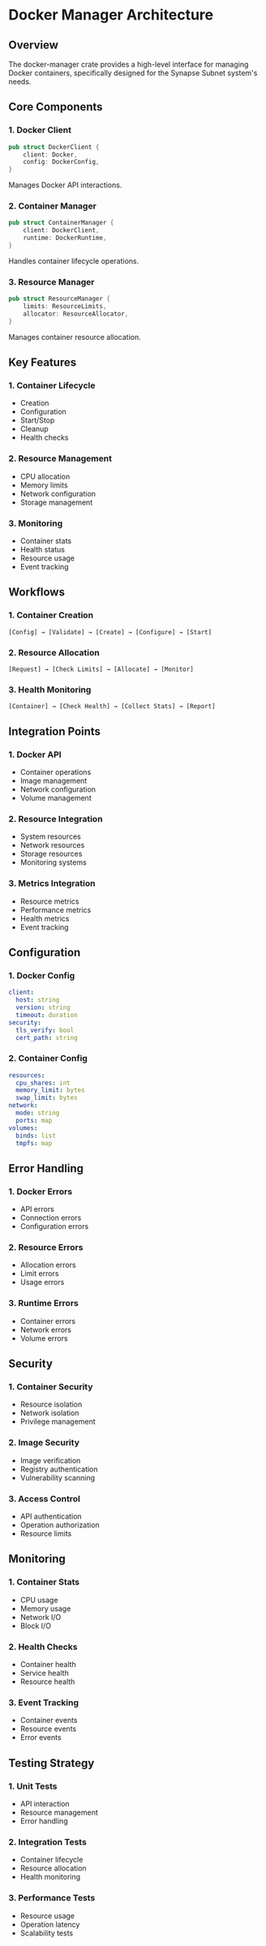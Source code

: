 # Docker Manager Architecture

## Overview
The docker-manager crate provides a high-level interface for managing Docker containers, specifically designed for the Synapse Subnet system's needs.

## Core Components

### 1. Docker Client
```rust
pub struct DockerClient {
    client: Docker,
    config: DockerConfig,
}
```

Manages Docker API interactions.

### 2. Container Manager
```rust
pub struct ContainerManager {
    client: DockerClient,
    runtime: DockerRuntime,
}
```

Handles container lifecycle operations.

### 3. Resource Manager
```rust
pub struct ResourceManager {
    limits: ResourceLimits,
    allocator: ResourceAllocator,
}
```

Manages container resource allocation.

## Key Features

### 1. Container Lifecycle
- Creation
- Configuration
- Start/Stop
- Cleanup
- Health checks

### 2. Resource Management
- CPU allocation
- Memory limits
- Network configuration
- Storage management

### 3. Monitoring
- Container stats
- Health status
- Resource usage
- Event tracking

## Workflows

### 1. Container Creation
```
[Config] → [Validate] → [Create] → [Configure] → [Start]
```

### 2. Resource Allocation
```
[Request] → [Check Limits] → [Allocate] → [Monitor]
```

### 3. Health Monitoring
```
[Container] → [Check Health] → [Collect Stats] → [Report]
```

## Integration Points

### 1. Docker API
- Container operations
- Image management
- Network configuration
- Volume management

### 2. Resource Integration
- System resources
- Network resources
- Storage resources
- Monitoring systems

### 3. Metrics Integration
- Resource metrics
- Performance metrics
- Health metrics
- Event tracking

## Configuration

### 1. Docker Config
```yaml
client:
  host: string
  version: string
  timeout: duration
security:
  tls_verify: bool
  cert_path: string
```

### 2. Container Config
```yaml
resources:
  cpu_shares: int
  memory_limit: bytes
  swap_limit: bytes
network:
  mode: string
  ports: map
volumes:
  binds: list
  tmpfs: map
```

## Error Handling

### 1. Docker Errors
- API errors
- Connection errors
- Configuration errors

### 2. Resource Errors
- Allocation errors
- Limit errors
- Usage errors

### 3. Runtime Errors
- Container errors
- Network errors
- Volume errors

## Security

### 1. Container Security
- Resource isolation
- Network isolation
- Privilege management

### 2. Image Security
- Image verification
- Registry authentication
- Vulnerability scanning

### 3. Access Control
- API authentication
- Operation authorization
- Resource limits

## Monitoring

### 1. Container Stats
- CPU usage
- Memory usage
- Network I/O
- Block I/O

### 2. Health Checks
- Container health
- Service health
- Resource health

### 3. Event Tracking
- Container events
- Resource events
- Error events

## Testing Strategy

### 1. Unit Tests
- API interaction
- Resource management
- Error handling

### 2. Integration Tests
- Container lifecycle
- Resource allocation
- Health monitoring

### 3. Performance Tests
- Resource usage
- Operation latency
- Scalability tests
